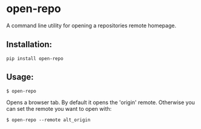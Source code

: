 # open-repo
A command line utility for opening a repositories remote homepage.

## Installation:
`pip install open-repo`

## Usage:
`$ open-repo`

Opens a browser tab. By default it opens the 'origin' remote. Otherwise you can set the remote you want to open with:

`$ open-repo --remote alt_origin`
